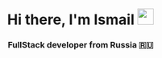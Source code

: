 <h1 align="center">Hi there, I'm Ismail 
<img src="https://github.com/blackcater/blackcater/raw/main/images/Hi.gif" height="32"/></h1>
<h3 align="center">FullStack developer from Russia 🇷🇺</h3>
